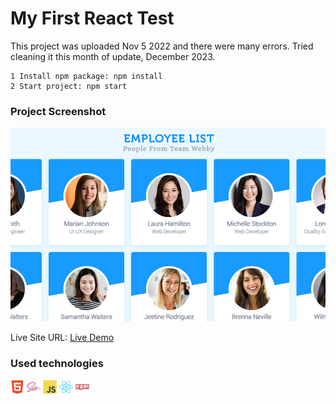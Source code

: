 # My First React Test

This project was uploaded Nov 5 2022 and there were many errors. Tried cleaning it this month of update, December 2023.

```
1 Install npm package: npm install
2 Start project: npm start
```

### Project Screenshot

![project-preview](project-preview.jpg)

Live Site URL: [Live Demo](https://kennyestrellaworks-first-react-test.netlify.app/)

### Used technologies

<img width="22px" src="html5-plain.svg"> <img width="22px" src="sass-original.svg"> <img width="22px" src="javascript-original.svg"> <img width="22px" src="react-original.svg"> <img width="22px" src="npm-original-wordmark.svg">
